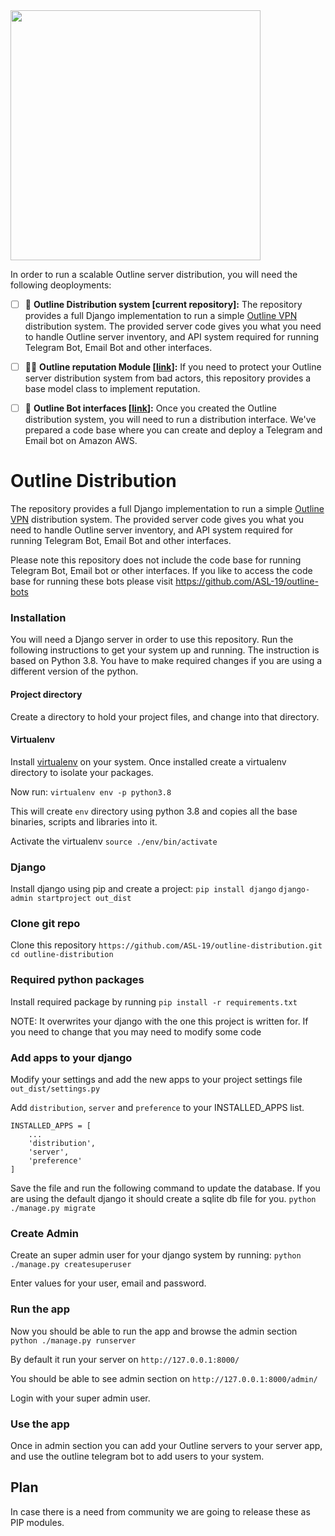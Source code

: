 <img src="https://user-images.githubusercontent.com/15640491/117671378-a53c2c80-b1a0-11eb-89e2-5c5411f27013.gif" width="400" height="400">

In order to run a scalable Outline server distribution, you will need the following deoployments:

- [ ] :aerial_tramway: **Outline Distribution system [current repository]:** The repository provides a full Django implementation to run a simple [Outline VPN](https://getoutline.org/) distribution system. The provided server code gives you what you need to handle Outline server inventory, and API system required for running Telegram Bot, Email Bot and other interfaces.

- [ ] :policewoman: **Outline reputation Module [[link](https://github.com/ASL-19/outline-reputation)]:** If you need to protect your Outline server distribution system from bad actors, this repository provides a base model class to implement reputation. 

- [ ] :love_letter: **Outline Bot interfaces [[link](https://github.com/ASL-19/outline-bots)]:** Once you created the Outline distribution system, you will need to run a distribution interface. We've prepared a code base where you can create and deploy a Telegram and Email bot on Amazon AWS. 

# Outline Distribution
The repository provides a full Django implementation to run a simple [Outline VPN](https://getoutline.org/) distribution system. The provided server code gives you what you need to handle Outline server inventory, and API system required for running Telegram Bot, Email Bot and other interfaces.

Please note this repository does not include the code base for running Telegram Bot, Email bot or other interfaces. If you like to access the code base for running these bots please visit https://github.com/ASL-19/outline-bots

### Installation
You will need a Django server in order to use this repository. Run the following instructions to get your system up and running. The instruction is based on Python 3.8. You have to make required changes if you are using a different version of the python.

#### Project directory
Create a directory to hold your project files, and change into that directory.

#### Virtualenv
Install [virtualenv](https://virtualenv.pypa.io/en/stable/) on your system. Once installed create a virtualenv directory to isolate your packages.

Now run:
`virtualenv env -p python3.8`

This will create `env` directory using python 3.8 and copies all the base binaries, scripts and libraries into it.

Activate the virtualenv
`source ./env/bin/activate`

### Django
Install django using pip and create a project:
`pip install django`
`django-admin startproject out_dist`

### Clone git repo
Clone this repository
`https://github.com/ASL-19/outline-distribution.git`
`cd outline-distribution`

### Required python packages
Install required package by running
`pip install -r requirements.txt`

NOTE: It overwrites your django with the one this project is written for. If you need to change that you may need to modify some code

### Add apps to your django
Modify your settings and add the new apps to your project settings file `out_dist/settings.py`

Add `distribution`, `server` and `preference` to your INSTALLED_APPS list.
```
INSTALLED_APPS = [
    ...
    'distribution',
    'server',
    'preference'
]
```
Save the file and run the following command to update the database. If you are using the default django it should create a sqlite db file for you.
`python ./manage.py migrate`

### Create Admin
Create an super admin user for your django system by running:
`python ./manage.py createsuperuser`

Enter values for your user, email and password.

### Run the app
Now you should be able to run the app and browse the admin section
`python ./manage.py runserver`

By default it run your server on `http://127.0.0.1:8000/`

You should be able to see admin section on `http://127.0.0.1:8000/admin/`

Login with your super admin user.

### Use the app
Once in admin section you can add your Outline servers to your server app, and use the outline telegram bot to add users to your system.

## Plan
In case there is a need from community we are going to release these as PIP modules.
